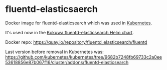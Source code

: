 # fluentd-elasticsaerch

Docker image for fluentd-elasticsearch which was used in [Kubernetes](https://github.com/kubernetes/kubernetes).

It's used now in the [Kokuwa fluentd-elasticsearch Helm chart](https://github.com/kokuwaio/helm-charts/tree/main/charts/fluentd-elasticsearch).

Docker repo: <https://quay.io/repository/fluentd_elasticsearch/fluentd>

Last version before removal in Kubernetes was: <https://github.com/kubernetes/kubernetes/tree/9682b7248fb69733c2a0ee53618856e87b067f16/cluster/addons/fluentd-elasticsearch>
